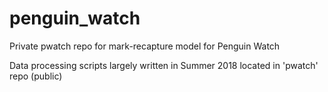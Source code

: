 # penguin_watch
Private pwatch repo for mark-recapture model for Penguin Watch

Data processing scripts largely written in Summer 2018 located in 'pwatch' repo (public)
